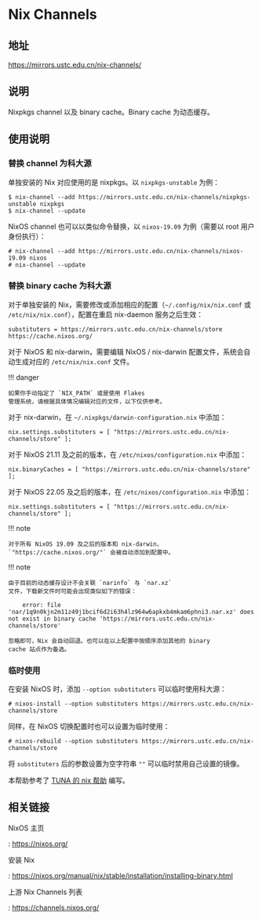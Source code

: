 # Nix Channels

## 地址

<https://mirrors.ustc.edu.cn/nix-channels/>

## 说明

Nixpkgs channel 以及 binary cache。Binary cache 为动态缓存。

## 使用说明

### 替换 channel 为科大源

单独安装的 Nix 对应使用的是 nixpkgs。以 `nixpkgs-unstable` 为例：

    $ nix-channel --add https://mirrors.ustc.edu.cn/nix-channels/nixpkgs-unstable nixpkgs
    $ nix-channel --update

NixOS channel 也可以以类似命令替换，以 `nixos-19.09` 为例（需要以 root
用户身份执行）：

    # nix-channel --add https://mirrors.ustc.edu.cn/nix-channels/nixos-19.09 nixos
    # nix-channel --update

### 替换 binary cache 为科大源

对于单独安装的 Nix，需要修改或添加相应的配置（`~/.config/nix/nix.conf`
或 `/etc/nix/nix.conf`），配置在重启 nix-daemon 服务之后生效：

    substituters = https://mirrors.ustc.edu.cn/nix-channels/store https://cache.nixos.org/

对于 NixOS 和 nix-darwin，需要编辑 NixOS / nix-darwin
配置文件，系统会自动生成对应的 `/etc/nix/nix.conf` 文件。

!!! danger

    如果你手动指定了 `NIX_PATH` 或是使用 Flakes
    管理系统，请根据具体情况编辑对应的文件，以下仅供参考。

对于 nix-darwin，在 `~/.nixpkgs/darwin-configuration.nix` 中添加：

    nix.settings.substituters = [ "https://mirrors.ustc.edu.cn/nix-channels/store" ];

对于 NixOS 21.11 及之前的版本，在 `/etc/nixos/configuration.nix`
中添加：

    nix.binaryCaches = [ "https://mirrors.ustc.edu.cn/nix-channels/store" ];

对于 NixOS 22.05 及之后的版本，在 `/etc/nixos/configuration.nix`
中添加：

    nix.settings.substituters = [ "https://mirrors.ustc.edu.cn/nix-channels/store" ];

!!! note

    对于所有 NixOS 19.09 及之后的版本和 nix-darwin，
    `"https://cache.nixos.org/"` 会被自动添加到配置中。

!!! note

    由于目前的动态缓存设计不会关联 `narinfo` 与 `nar.xz`
    文件，下载新文件时可能会出现类似如下的错误：

        error: file 'nar/1q9n0kjn2m11z49j1bcif6d2i63h4lz964w6apkxb4mkam6phni3.nar.xz' does not exist in binary cache 'https://mirrors.ustc.edu.cn/nix-channels/store'

    忽略即可，Nix 会自动回退。也可以在以上配置中按顺序添加其他的 binary
    cache 站点作为备选。

### 临时使用

在安装 NixOS 时，添加 `--option substituters` 可以临时使用科大源：

    # nixos-install --option substituters https://mirrors.ustc.edu.cn/nix-channels/store

同样，在 NixOS 切换配置时也可以设置为临时使用：

    # nixos-rebuild --option substituters https://mirrors.ustc.edu.cn/nix-channels/store

将 `substituters` 后的参数设置为空字符串 `""`
可以临时禁用自己设置的镜像。

本帮助参考了 [TUNA 的 nix
帮助](https://mirrors.tuna.tsinghua.edu.cn/help/nix/) 编写。

## 相关链接

NixOS 主页

:   <https://nixos.org/>

安装 Nix

:   <https://nixos.org/manual/nix/stable/installation/installing-binary.html>

上游 Nix Channels 列表

:   <https://channels.nixos.org/>
